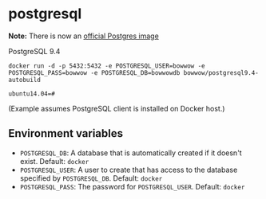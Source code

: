 postgresql
=================

**Note:** There is now an [official Postgres image](https://registry.hub.docker.com/_/postgres/)

PostgreSQL 9.4

```
docker run -d -p 5432:5432 -e POSTGRESQL_USER=bowwow -e POSTGRESQL_PASS=bowwow -e POSTGRESQL_DB=bowwowdb bowwow/postgresql9.4-autobuild
```

    ubuntu14.04=#

(Example assumes PostgreSQL client is installed on Docker host.)


## Environment variables

 - `POSTGRESQL_DB`: A database that is automatically created if it doesn't exist. Default: `docker`
 - `POSTGRESQL_USER`: A user to create that has access to the database specified by `POSTGRESQL_DB`. Default: `docker`
 - `POSTGRESQL_PASS`: The password for `POSTGRESQL_USER`. Default: `docker`
